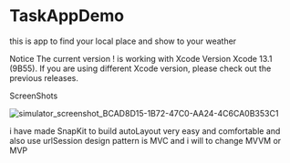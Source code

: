 # TaskAppDemo
this is app to find your local place and show to your weather


Notice
The current version !
is working with Xcode Version Xcode 13.1 (9B55). If you are using different Xcode version, please check out the previous releases.

ScreenShots

![simulator_screenshot_BCAD8D15-1B72-47C0-AA24-4C6CA0B353C1](https://user-images.githubusercontent.com/79221577/154563754-8e4cdc6b-d0e0-4a44-9d45-b2e2d3e7d52a.png)


i have made SnapKit to build autoLayout very easy and comfortable and also use urlSession design pattern is MVC and i will to change MVVM or MVP

